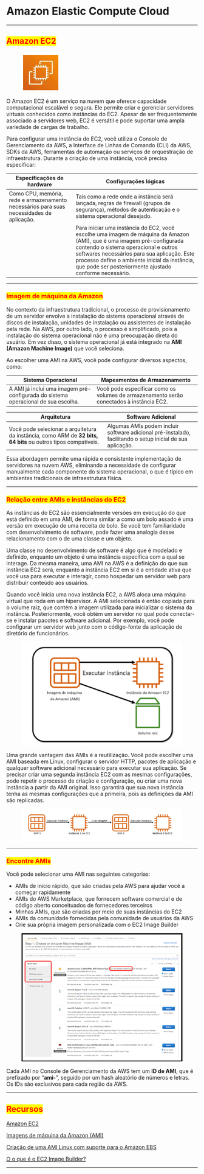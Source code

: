 # Amazon Elastic Compute Cloud

***

## <mark style="color:red;">Amazon EC2</mark>

<figure><img src="../../.gitbook/assets/image (8) (1) (1) (1) (1) (1) (1).png" alt=""><figcaption></figcaption></figure>

O Amazon EC2 é um serviço na nuvem que oferece capacidade computacional escalável e segura. Ele permite criar e gerenciar servidores virtuais conhecidos como instâncias do EC2. Apesar de ser frequentemente associado a servidores web, EC2 é versátil e pode suportar uma ampla variedade de cargas de trabalho.

Para configurar uma instância do EC2, você utiliza o Console de Gerenciamento da AWS, a Interface de Linhas de Comando (CLI) da AWS, SDKs da AWS, ferramentas de automação ou serviços de orquestração de infraestrutura. Durante a criação de uma instância, você precisa especificar:

| Especificações de hardware                                                               | Configurações lógicas                                                                                                                                                                                                                                                                                                     |
| ---------------------------------------------------------------------------------------- | ------------------------------------------------------------------------------------------------------------------------------------------------------------------------------------------------------------------------------------------------------------------------------------------------------------------------- |
| Como CPU, memória, rede e armazenamento necessários para suas necessidades de aplicação. | Tais como a rede onde a instância será lançada, regras de firewall (grupos de segurança), métodos de autenticação e o sistema operacional desejado.                                                                                                                                                                       |
|                                                                                          | Para iniciar uma instância do EC2, você escolhe uma imagem de máquina da Amazon (AMI), que é uma imagem pré-configurada contendo o sistema operacional e outros softwares necessários para sua aplicação. Este processo define o ambiente inicial da instância, que pode ser posteriormente ajustado conforme necessário. |

***

### <mark style="color:red;">Imagem de máquina da Amazon</mark>

No contexto da infraestrutura tradicional, o processo de provisionamento de um servidor envolve a instalação do sistema operacional através de discos de instalação, unidades de instalação ou assistentes de instalação pela rede. Na AWS, por outro lado, o processo é simplificado, pois a instalação do sistema operacional não é uma preocupação direta do usuário. Em vez disso, o sistema operacional já está integrado na **AMI (Amazon Machine Image)** que você seleciona.

Ao escolher uma AMI na AWS, você pode configurar diversos aspectos, como:

| Sistema Operacional                                                               | Mapeamentos de Armazenamento                                                             |
| --------------------------------------------------------------------------------- | ---------------------------------------------------------------------------------------- |
| A AMI já inclui uma imagem pré-configurada do sistema operacional de sua escolha. | Você pode especificar como os volumes de armazenamento serão conectados à instância EC2. |

| Arquitetura                                                                                                    | Software Adicional                                                                                         |
| -------------------------------------------------------------------------------------------------------------- | ---------------------------------------------------------------------------------------------------------- |
| Você pode selecionar a arquitetura da instância, como ARM de **32 bits, 64 bits** ou outros tipos compatíveis. | Algumas AMIs podem incluir software adicional pré-instalado, facilitando o setup inicial de sua aplicação. |

Essa abordagem permite uma rápida e consistente implementação de servidores na nuvem AWS, eliminando a necessidade de configurar manualmente cada componente do sistema operacional, o que é típico em ambientes tradicionais de infraestrutura física.

***

### <mark style="color:red;">Relação entre AMIs e instâncias do EC2</mark>

As instâncias do EC2 são essencialmente versões em execução do que está definido em uma AMI, de forma similar a como um bolo assado é uma versão em execução de uma receita de bolo. Se você tem familiaridade com desenvolvimento de software, pode fazer uma analogia desse relacionamento com o de uma classe e um objeto.

Uma classe no desenvolvimento de software é algo que é modelado e definido, enquanto um objeto é uma instância específica com a qual se interage. Da mesma maneira, uma AMI na AWS é a definição do que sua instância EC2 será, enquanto a instância EC2 em si é a entidade ativa que você usa para executar e interagir, como hospedar um servidor web para distribuir conteúdo aos usuários.

Quando você inicia uma nova instância EC2, a AWS aloca uma máquina virtual que roda em um hipervisor. A AMI selecionada é então copiada para o volume raiz, que contém a imagem utilizada para inicializar o sistema da instância. Posteriormente, você obtém um servidor no qual pode conectar-se e instalar pacotes e software adicional. Por exemplo, você pode configurar um servidor web junto com o código-fonte da aplicação de diretório de funcionários.

<figure><img src="../../.gitbook/assets/image (9) (1) (1) (1) (1) (1).png" alt=""><figcaption></figcaption></figure>

Uma grande vantagem das AMIs é a reutilização. Você pode escolher uma AMI baseada em Linux, configurar o servidor HTTP, pacotes de aplicação e qualquer software adicional necessário para executar sua aplicação. Se precisar criar uma segunda instância EC2 com as mesmas configurações, pode repetir o processo de criação e configuração, ou criar uma nova instância a partir da AMI original. Isso garantirá que sua nova instância tenha as mesmas configurações que a primeira, pois as definições da AMI são replicadas.

<figure><img src="../../.gitbook/assets/image (10) (1) (1) (1) (1) (1).png" alt=""><figcaption></figcaption></figure>

***

### <mark style="color:red;">Encontre AMIs</mark>

Você pode selecionar uma AMI nas seguintes categorias:

* AMIs de início rápido, que são criadas pela AWS para ajudar você a começar rapidamente
* AMIs do AWS Marketplace, que fornecem software comercial e de código aberto conceituados de fornecedores terceiros
* Minhas AMIs, que são criadas por meio de suas instâncias do EC2
* AMIs da comunidade fornecidas pela comunidade de usuários da AWS
* Crie sua própria imagem personalizada com o EC2 Image Builder

<figure><img src="../../.gitbook/assets/image (11) (1) (1) (1) (1) (1).png" alt=""><figcaption></figcaption></figure>

Cada AMI no Console de Gerenciamento da AWS tem um **ID de AMI**, que é prefixado por “**ami-**”, seguido por um hash aleatório de números e letras. Os IDs são exclusivos para cada região da AWS.

***

## <mark style="color:red;">**Recursos**</mark>

[Amazon EC2](https://aws.amazon.com/ec2/)

[Imagens de máquina da Amazon (AMI)](https://docs.aws.amazon.com/AWSEC2/latest/UserGuide/AMIs.html)

[Criação de uma AMI Linux com suporte para o Amazon EBS](https://docs.aws.amazon.com/AWSEC2/latest/UserGuide/creating-an-ami-ebs.html)

[O o que é o EC2 Image Builder?](https://docs.aws.amazon.com/imagebuilder/latest/userguide/what-is-image-builder.html)

***
